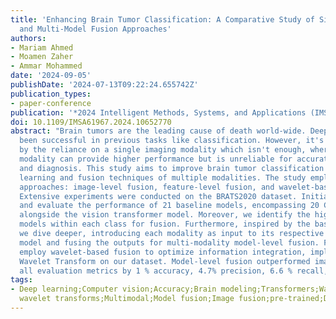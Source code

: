 ```yaml
---
title: 'Enhancing Brain Tumor Classification: A Comparative Study of Single-Model
  and Multi-Model Fusion Approaches'
authors:
- Mariam Ahmed
- Moamen Zaher
- Ammar Mohammed
date: '2024-09-05'
publishDate: '2024-07-13T09:22:24.655742Z'
publication_types:
- paper-conference
publication: '*2024 Intelligent Methods, Systems, and Applications (IMSA)*'
doi: 10.1109/IMSA61967.2024.10652770
abstract: "Brain tumors are the leading cause of death world-wide. Deep learning has
  been successful in previous tasks like classification. However, it's being limited
  by the reliance on a single imaging modality which isn't enough, where a single
  modality can provide higher performance but is unreliable for accurate treatment
  and diagnosis. This study aims to improve brain tumor classification using deep
  learning and fusion techniques of multiple modalities. The study employs three fusion
  approaches: image-level fusion, feature-level fusion, and wavelet-based fusion.
  Extensive experiments were conducted on the BRATS2020 dataset. Initially, we train
  and evaluate the performance of 21 baseline models, encompassing 20 CNN-based architectures
  alongside the vision transformer model. Moreover, we identify the highest-performing
  models within each class for fusion. Furthermore, inspired by the baseline models,
  we dive deeper, introducing each modality as input to its respective best-performing
  model and fusing the outputs for multi-modality model-level fusion. Finally, we
  employ wavelet-based fusion to optimize information integration, implementing Discrete
  Wavelet Transform on our dataset. Model-level fusion outperformed image fusion across
  all evaluation metrics by 1 % accuracy, 4.7% precision, 6.6 % recall, and 0.7% F1-score."
tags:
- Deep learning;Computer vision;Accuracy;Brain modeling;Transformers;Wavelet analysis;Discrete
  wavelet transforms;Multimodal;Model fusion;Image fusion;pre-trained;Deep Learning
---
```

